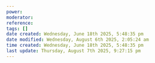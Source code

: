 ```yaml
---
power: 
moderator:
reference:
tags: []
date created: Wednesday, June 18th 2025, 5:48:35 pm
date modified: Wednesday, August 6th 2025, 2:05:24 am
time created: Wednesday, June 18th 2025, 5:48:35 pm
last update: Thursday, August 7th 2025, 9:27:15 pm
---
```

